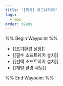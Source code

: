 ```yaml
---
title: "[목차] 하모니카OS"
tags:
  - moc
order: 99999
---
```

%% Begin Waypoint %%
- [[초기환경 설정]]
- [[필수 소프트웨어 설치]]
- [[선택 소프트웨어 설치]]
- [[개발 환경 세팅]]

%% End Waypoint %%